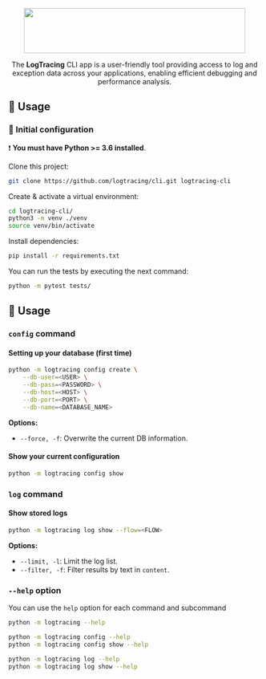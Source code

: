 <p align="center">
  <img width="442" height="90" src="https://github.com/logtracing/node-pkg/assets/55886451/a605b6fd-14c8-4d0d-9cfa-c8f0742aa5ec">
</p>

<p align="center">The <strong>LogTracing</strong> CLI app is a user-friendly tool providing access to log and exception data across your applications, enabling efficient debugging and performance analysis.</p>

## :book: Usage

### :wrench: Initial configuration
:exclamation: **You must have Python >= 3.6 installed**.

Clone this project:
```bash
git clone https://github.com/logtracing/cli.git logtracing-cli
```

Create & activate a virtual environment:
```bash
cd logtracing-cli/
python3 -m venv ./venv
source venv/bin/activate
```

Install dependencies:
```bash
pip install -r requirements.txt
```

You can run the tests by executing the next command:
```bash
python -m pytest tests/
```

## :rocket: Usage
### `config` command
#### Setting up your database (first time)
```bash
python -m logtracing config create \
    --db-user=<USER> \
    --db-pass=<PASSWORD> \
    --db-host=<HOST> \
    --db-port=<PORT> \
    --db-name=<DATABASE_NAME>
```

**Options:**
- `--force, -f`: Overwrite the current DB information.

#### Show your current configuration
```bash
python -m logtracing config show
```

### `log` command
#### Show stored logs
```bash
python -m logtracing log show --flow=<FLOW>
```

**Options:**
- `--limit, -l`: Limit the log list.
- `--filter, -f`: Filter results by text in `content`.

### `--help` option
You can use the `help` option for each command and subcommand
```bash
python -m logtracing --help

python -m logtracing config --help
python -m logtracing config show --help

python -m logtracing log --help
python -m logtracing log show --help
```

